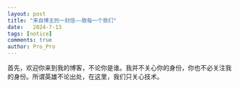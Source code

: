 ```yaml
---
layout: post
title: "来自博主的一封信——致每一个我们"
date:   2024-7-13
tags: [notice]
comments: true
author: Pro_Pro
---
```


首先，欢迎你来到我的博客，不论你是谁。我并不关心你的身份，你也不必关注我的身份。所谓英雄不论出处，在这里，我们只关心技术。

<!-- more -->
